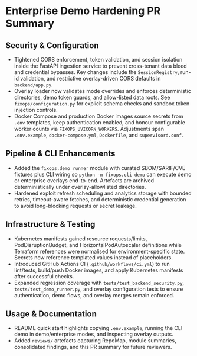 # Enterprise Demo Hardening PR Summary

## Security & Configuration
- Tightened CORS enforcement, token validation, and session isolation inside the FastAPI ingestion service to prevent cross-tenant data bleed and credential bypasses.  Key changes include the `SessionRegistry`, run-id validation, and restrictive overlay-driven CORS defaults in `backend/app.py`.
- Overlay loader now validates mode overrides and enforces deterministic directories, demo token guards, and allow-listed data roots.  See `fixops/configuration.py` for explicit schema checks and sandbox token injection controls.
- Docker Compose and production Docker images source secrets from `.env` templates, keep authentication enabled, and honour configurable worker counts via `FIXOPS_UVICORN_WORKERS`.  Adjustments span `.env.example`, `docker-compose.yml`, `Dockerfile`, and `supervisord.conf`.

## Pipeline & CLI Enhancements
- Added the `fixops.demo_runner` module with curated SBOM/SARIF/CVE fixtures plus CLI wiring so `python -m fixops.cli demo` can execute demo or enterprise overlays end-to-end.  Artefacts are archived deterministically under overlay-allowlisted directories.
- Hardened exploit refresh scheduling and analytics storage with bounded retries, timeout-aware fetches, and deterministic credential generation to avoid long-blocking requests or secret leakage.

## Infrastructure & Testing
- Kubernetes manifests gained resource requests/limits, PodDisruptionBudget, and HorizontalPodAutoscaler definitions while Terraform references were normalised for environment-specific state.  Secrets now reference templated values instead of placeholders.
- Introduced GitHub Actions CI (`.github/workflows/ci.yml`) to run lint/tests, build/push Docker images, and apply Kubernetes manifests after successful checks.
- Expanded regression coverage with `tests/test_backend_security.py`, `tests/test_demo_runner.py`, and overlay configuration tests to ensure authentication, demo flows, and overlay merges remain enforced.

## Usage & Documentation
- README quick start highlights copying `.env.example`, running the CLI demo in demo/enterprise modes, and inspecting overlay outputs.
- Added `reviews/` artefacts capturing RepoMap, module summaries, consolidated findings, and this PR summary for future reviewers.
